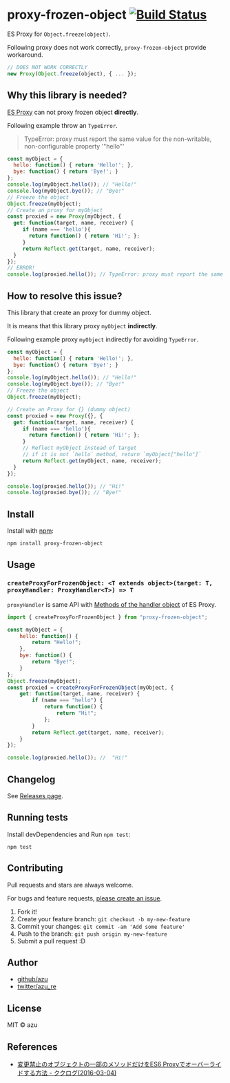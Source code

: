 # proxy-frozen-object [![Build Status](https://travis-ci.org/azu/proxy-frozen-object.svg?branch=master)](https://travis-ci.org/azu/proxy-frozen-object)

ES Proxy for `Object.freeze(object)`.

Following proxy does not work correctly, `proxy-frozen-object` provide workaround.

```js
// DOES NOT WORK CORRECTLY
new Proxy(Object.freeze(object), { ... });
```

## Why this library is needed?

[ES Proxy](https://developer.mozilla.org/en-US/docs/Web/JavaScript/Reference/Global_Objects/Proxy) can not proxy frozen object **directly**.

Following example throw an `TypeError`.

> TypeError: proxy must report the same value for the non-writable, non-configurable property '"hello"'

```js
const myObject = {
  hello: function() { return 'Hello!'; },
  bye: function() { return 'Bye!'; }
};
console.log(myObject.hello()); // "Hello!"
console.log(myObject.bye()); // "Bye!"
// Freeze the object
Object.freeze(myObject);
// Create an proxy for myObject
const proxied = new Proxy(myObject, {
  get: function(target, name, receiver) {
     if (name === 'hello'){
       return function() { return 'Hi!'; };
     }
     return Reflect.get(target, name, receiver);
  }
});
// ERROR!
console.log(proxied.hello()); // TypeError: proxy must report the same value for the non-writable, non-configurable property '"hello"'
```

## How to resolve this issue?

This library that create an proxy for dummy object.

It is means that this library proxy `myObject` **indirectly**.

Following example proxy `myObject` indirectly for avoiding `TypeError`.

```js
const myObject = {
  hello: function() { return 'Hello!'; },
  bye: function() { return 'Bye!'; }
};
console.log(myObject.hello()); // "Hello!"
console.log(myObject.bye()); // "Bye!"
// Freeze the object
Object.freeze(myObject);

// Create an Proxy for {} (dummy object)
const proxied = new Proxy({}, {
  get: function(target, name, receiver) {
     if (name === 'hello'){
       return function() { return 'Hi!'; };
     }
     // Reflect myObject instead of target
     // if it is not `hello` method, return `myObject["hello"]`
     return Reflect.get(myObject, name, receiver);
  }
});

console.log(proxied.hello()); // "Hi!"
console.log(proxied.bye()); // "Bye!"
```


## Install

Install with [npm](https://www.npmjs.com/):

    npm install proxy-frozen-object

## Usage

### `createProxyForFrozenObject: <T extends object>(target: T, proxyHandler: ProxyHandler<T>) => T`

`proxyHandler` is same API with [Methods of the handler object](https://developer.mozilla.org/en-US/docs/Web/JavaScript/Reference/Global_Objects/Proxy#Methods_of_the_handler_object) of ES Proxy. 

```js
import { createProxyForFrozenObject } from "proxy-frozen-object";

const myObject = {
    hello: function() {
        return "Hello!";
    },
    bye: function() {
        return "Bye!";
    }
};
Object.freeze(myObject);
const proxied = createProxyForFrozenObject(myObject, {
    get: function(target, name, receiver) {
        if (name === "hello") {
            return function() {
                return "Hi!";
            };
        }
        return Reflect.get(target, name, receiver);
    }
});

console.log(proxied.hello()); //  "Hi!"
```

## Changelog

See [Releases page](https://github.com/azu/proxy-frozen-object/releases).

## Running tests

Install devDependencies and Run `npm test`:

    npm test

## Contributing

Pull requests and stars are always welcome.

For bugs and feature requests, [please create an issue](https://github.com/azu/proxy-frozen-object/issues).

1. Fork it!
2. Create your feature branch: `git checkout -b my-new-feature`
3. Commit your changes: `git commit -am 'Add some feature'`
4. Push to the branch: `git push origin my-new-feature`
5. Submit a pull request :D

## Author

- [github/azu](https://github.com/azu)
- [twitter/azu_re](https://twitter.com/azu_re)

## License

MIT © azu

## References

- [変更禁止のオブジェクトの一部のメソッドだけをES6 Proxyでオーバーライドする方法 - ククログ(2016-03-04)](https://www.clear-code.com/blog/2016/3/4.html)
